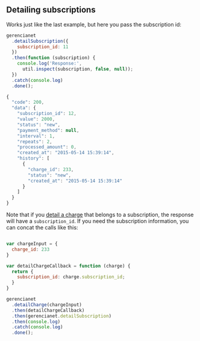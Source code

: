 ## Detailing subscriptions

Works just like the last example, but here you pass the subscription id:

```js
gerencianet
  .detailSubscription({
    subscription_id: 11
  })
  .then(function (subscription) {
    console.log('Response:',
      util.inspect(subscription, false, null));
  })
  .catch(console.log)
  .done();
```

```js
{
  "code": 200,
  "data": {
    "subscription_id": 12,
    "value": 2000,
    "status": "new",
    "payment_method": null,
    "interval": 1,
    "repeats": 2,
    "processed_amount": 0,
    "created_at": "2015-05-14 15:39:14",
    "history": [
      {
        "charge_id": 233,
        "status": "new",
        "created_at": "2015-05-14 15:39:14"
      }
    ]
  }
}
```

Note that if you [detail a charge](/docs/charge-detailing.md) that belongs to a subscription, the response will have a `subscription_id`. If you need the subscription information, you can concat the calls like this:

```js

var chargeInput = {
  charge_id: 233
}

var detailChargeCallback = function (charge) {
  return {
    subscription_id: charge.subscription_id;
  }
}

gerencianet
  .detailCharge(chargeInput)
  .then(detailChargeCallback)
  .then(gerencianet.detailSubscription)
  .then(console.log)
  .catch(console.log)
  .done();
```
